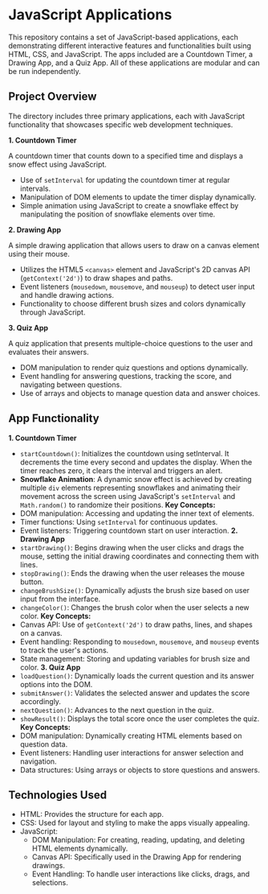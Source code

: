 # JavaScript Applications

This repository contains a set of JavaScript-based applications, each demonstrating different interactive features and functionalities built using HTML, CSS, and JavaScript. The apps included are a Countdown Timer, a Drawing App, and a Quiz App. All of these applications are modular and can be run independently.

## Project Overview
The directory includes three primary applications, each with JavaScript functionality that showcases specific web development techniques.

**1. Countdown Timer**

A countdown timer that counts down to a specified time and displays a snow effect using JavaScript.
- Use of `setInterval` for updating the countdown timer at regular intervals.
- Manipulation of DOM elements to update the timer display dynamically.
- Simple animation using JavaScript to create a snowflake effect by manipulating the position of snowflake elements over time.

**2. Drawing App**

A simple drawing application that allows users to draw on a canvas element using their mouse.
- Utilizes the HTML5 `<canvas>` element and JavaScript's 2D canvas API (`getContext('2d')`) to draw shapes and paths.
- Event listeners (`mousedown`, `mousemove`, and `mouseup`) to detect user input and handle drawing actions.
- Functionality to choose different brush sizes and colors dynamically through JavaScript.

**3. Quiz App**

A quiz application that presents multiple-choice questions to the user and evaluates their answers.
- DOM manipulation to render quiz questions and options dynamically.
- Event handling for answering questions, tracking the score, and navigating between questions.
- Use of arrays and objects to manage question data and answer choices.

## App Functionality
**1. Countdown Timer**
- `startCountdown()`: Initializes the countdown using setInterval. It decrements the time every second and updates the display. When the timer reaches zero, it clears the interval and triggers an alert.
- **Snowflake Animation**: A dynamic snow effect is achieved by creating multiple `div` elements representing snowflakes and animating their movement across the screen using JavaScript's `setInterval` and `Math.random()` to randomize their positions.
**Key Concepts:** 
- DOM manipulation: Accessing and updating the inner text of elements.
- Timer functions: Using `setInterval` for continuous updates.
- Event listeners: Triggering countdown start on user interaction.
**2. Drawing App**
- `startDrawing()`: Begins drawing when the user clicks and drags the mouse, setting the initial drawing coordinates and connecting them with lines.
- `stopDrawing()`: Ends the drawing when the user releases the mouse button.
- `changeBrushSize()`: Dynamically adjusts the brush size based on user input from the interface.
- `changeColor()`: Changes the brush color when the user selects a new color.
**Key Concepts:**
- Canvas API: Use of `getContext('2d')` to draw paths, lines, and shapes on a canvas.
- Event handling: Responding to `mousedown`, `mousemove`, and `mouseup` events to track the user's actions.
- State management: Storing and updating variables for brush size and color.
**3. Quiz App**
- `loadQuestion()`: Dynamically loads the current question and its answer options into the DOM.
- `submitAnswer()`: Validates the selected answer and updates the score accordingly.
- `nextQuestion()`: Advances to the next question in the quiz.
- `showResult()`: Displays the total score once the user completes the quiz.
**Key Concepts:**
- DOM manipulation: Dynamically creating HTML elements based on question data.
- Event listeners: Handling user interactions for answer selection and navigation.
- Data structures: Using arrays or objects to store questions and answers.
## Technologies Used
- HTML: Provides the structure for each app.
- CSS: Used for layout and styling to make the apps visually appealing.
- JavaScript:
    - DOM Manipulation: For creating, reading, updating, and deleting HTML elements dynamically.
    - Canvas API: Specifically used in the Drawing App for rendering drawings.
    - Event Handling: To handle user interactions like clicks, drags, and selections.
